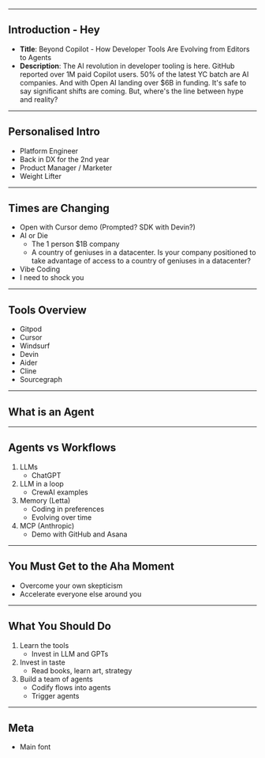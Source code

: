 <!-- .slide: data-background="#ffffff" -->

---

<!-- .slide: data-background="#f0f0f0" -->
## Introduction - Hey

- **Title**: Beyond Copilot - How Developer Tools Are Evolving from Editors to Agents
- **Description**: The AI revolution in developer tooling is here. GitHub reported over 1M paid Copilot users. 50% of the latest YC batch are AI companies. And with Open AI landing over $6B in funding. It's safe to say significant shifts are coming. But, where's the line between hype and reality?

---

<!-- .slide: data-background="#ffffff" -->
## Personalised Intro

- Platform Engineer
- Back in DX for the 2nd year
- Product Manager / Marketer
- Weight Lifter

---

<!-- .slide: data-background="#f0f0f0" -->
## Times are Changing

- Open with Cursor demo (Prompted? SDK with Devin?)
- AI or Die
  - The 1 person $1B company
  - A country of geniuses in a datacenter. Is your company positioned to take advantage of access to a country of geniuses in a datacenter?
- Vibe Coding
- I need to shock you

---

<!-- .slide: data-background="#ffffff" -->
## Tools Overview

- Gitpod
- Cursor
- Windsurf
- Devin
- Aider
- Cline
- Sourcegraph

---

<!-- .slide: data-background="#f0f0f0" -->
## What is an Agent

---

<!-- .slide: data-background="#ffffff" -->
## Agents vs Workflows

1. LLMs
   - ChatGPT
2. LLM in a loop
   - CrewAI examples
3. Memory (Letta)
   - Coding in preferences
   - Evolving over time
4. MCP (Anthropic)
   - Demo with GitHub and Asana

---

<!-- .slide: data-background="#f0f0f0" -->
## You Must Get to the Aha Moment

- Overcome your own skepticism
- Accelerate everyone else around you

---

<!-- .slide: data-background="#ffffff" -->
## What You Should Do

1. Learn the tools
   - Invest in LLM and GPTs
2. Invest in taste
   - Read books, learn art, strategy
3. Build a team of agents
   - Codify flows into agents
   - Trigger agents

---

<!-- .slide: data-background="#f0f0f0" -->
## Meta

- Main font 